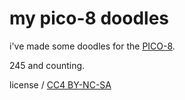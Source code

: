 # my pico-8 doodles

i've made some doodles for the [PICO-8](https://www.lexaloffle.com/pico-8.php).

245 and counting.

license / [CC4 BY-NC-SA](https://creativecommons.org/licenses/by-nc-sa/4.0/)
